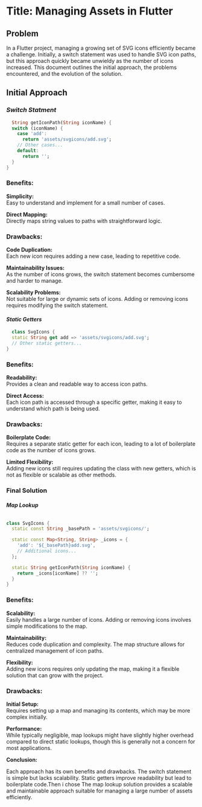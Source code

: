 # Title: Managing Assets in Flutter

## Problem
In a Flutter project, managing a growing set of SVG icons efficiently became a challenge. Initially, a switch statement was used to handle SVG icon paths, but this approach quickly became unwieldy as the number of icons increased. This document outlines the initial approach, the problems encountered, and the evolution of the solution.


## Initial Approach
### *Switch Statment*
```dart
  String getIconPath(String iconName) {
  switch (iconName) {
    case 'add':
      return 'assets/svgicons/add.svg';
    // Other cases...
    default:
      return '';
  }
}
```
### Benefits:

**Simplicity:**<br> Easy to understand and implement for a small number of cases.<br>

**Direct Mapping:**<br> Directly maps string values to paths with straightforward logic.<br>

### Drawbacks:

**Code Duplication:**<br> Each new icon requires adding a new case, leading to repetitive code.<br>

**Maintainability Issues:**<br> As the number of icons grows, the switch statement becomes cumbersome and harder to manage.<br>

**Scalability Problems:**<br> Not suitable for large or dynamic sets of icons. Adding or removing icons requires modifying the switch statement.<br>

#### *Static Getters*
```dart
  class SvgIcons {
  static String get add => 'assets/svgicons/add.svg';
  // Other static getters...
}
```
### Benefits:

**Readability:** <br>Provides a clean and readable way to access icon paths.<br>

**Direct Access:**<br> Each icon path is accessed through a specific getter, making it easy to understand which path is being used.<br>

### Drawbacks:

**Boilerplate Code:**<br> Requires a separate static getter for each icon, leading to a lot of boilerplate code as the number of icons grows.<br>

**Limited Flexibility:**<br> Adding new icons still requires updating the class with new getters, which is not as flexible or scalable as other methods.<br>


### Final Solution
#### *Map Lookup*
```dart

class SvgIcons {
  static const String _basePath = 'assets/svgicons/';

  static const Map<String, String> _icons = {
    'add': '${_basePath}add.svg',
    // Additional icons...
  };

  static String getIconPath(String iconName) {
    return _icons[iconName] ?? '';
  }
}
```

### Benefits:

**Scalability:** <br> Easily handles a large number of icons. Adding or removing icons involves simple modifications to the map.<br>

**Maintainability:**<br> Reduces code duplication and complexity. The map structure allows for centralized management of icon paths.<br>

**Flexibility:**<br> Adding new icons requires only updating the map, making it a flexible solution that can grow with the project.<br>

### Drawbacks:

**Initial Setup:**<br> Requires setting up a map and managing its contents, which may be more complex initially.<br>

**Performance:**<br> While typically negligible, map lookups might have slightly higher overhead compared to direct static lookups, though this is generally not a concern for most applications.<br>

**Conclusion:**

Each approach has its own benefits and drawbacks. The switch statement is simple but lacks scalability. Static getters improve readability but lead to boilerplate code.Then i chose The map lookup  solution provides a scalable and maintainable approach suitable for managing a large number of assets efficiently.
